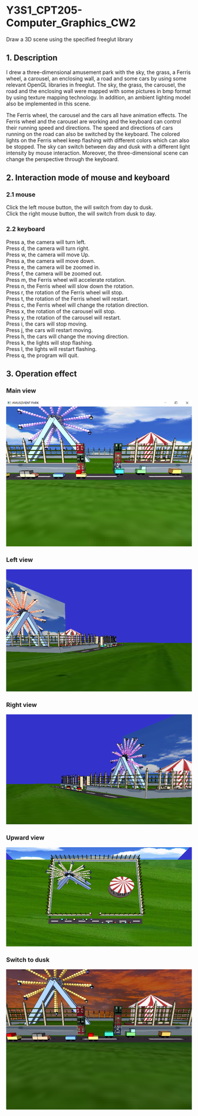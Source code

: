 # Y3S1_CPT205-Computer_Graphics_CW2
Draw a 3D scene using the specified freeglut library

## 1. Description
I drew a three-dimensional amusement park with the sky, the grass, a Ferris wheel,
a carousel, an enclosing wall, a road and some cars by using some relevant OpenGL libraries in freeglut.
The sky, the grass, the carousel, the road and the enclosing wall were mapped with some pictures in bmp
format by using texture mapping technology. In addition, an ambient lighting model also be implemented
in this scene.<br>

The Ferris wheel, the carousel and the cars all have animation effects. The Ferris wheel and the carousel
are working and the keyboard can control their running speed and directions. The speed and directions
of cars running on the road can also be switched by the keyboard. The colored lights on the Ferris wheel
keep flashing with different colors which can also be stopped. The sky can switch between day and dusk
with a different light intensity by mouse interaction. Moreover, the three-dimensional scene can change
the perspective through the keyboard.<br>

## 2. Interaction mode of mouse and keyboard
### 2.1 mouse
Click the left mouse button, the will switch from day to dusk.<br>
Click the right mouse button, the will switch from dusk to day.<br>
### 2.2 keyboard
Press a, the camera will turn left.<br>
Press d, the camera will turn right.<br>
Press w, the camera will move Up.<br>
Press a, the camera will move down.<br>
Press e, the camera will be zoomed in.<br>
Press f, the camera will be zoomed out.<br>
Press m, the Ferris wheel will accelerate rotation.<br>
Press n, the Ferris wheel will slow down the rotation.<br>
Press r, the rotation of the Ferris wheel will stop.<br>
Press t, the rotation of the Ferris wheel will restart.<br>
Press c, the Ferris wheel will change the rotation direction.<br>
Press x, the rotation of the carousel will stop.<br>
Press y, the rotation of the carousel will restart.<br>
Press i, the cars will stop moving.<br>
Press j, the cars will restart moving.<br>
Press h, the cars will change the moving direction.<br>
Press k, the lights will stop flashing.<br>
Press l, the lights will restart flashing.<br>
Press q, the program will quit.<br>
## 3. Operation effect
### Main view
![image](https://github.com/JRnonr/3D_Computer_Graphics_AmusementPark/blob/main/Operation%20effect/MainView.png)
### Left view
![image](https://github.com/JRnonr/3D_Computer_Graphics_AmusementPark/blob/main/Operation%20effect/LeftView.png)
### Right view
![image](https://github.com/JRnonr/3D_Computer_Graphics_AmusementPark/blob/main/Operation%20effect/RightView.png)
### Upward view
![image](https://github.com/JRnonr/3D_Computer_Graphics_AmusementPark/blob/main/Operation%20effect/UpwardView.png)
### Switch to dusk
![image](https://github.com/JRnonr/3D_Computer_Graphics_AmusementPark/blob/main/Operation%20effect/SwitchToDusk.png)

